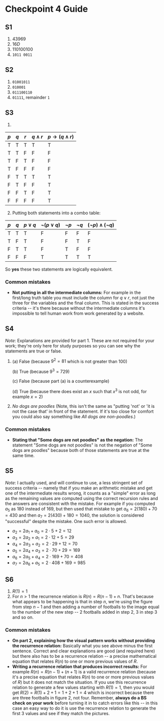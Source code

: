 # Checkpoint 4 Guide 

## S1

1. $43969$
2. $16D$
3. $110100100$
4. `1011 0011`

## S2

1. `01001011`
2. `010001`
3. `011100110`
4. `01111`, remainder `1`

## S3

1.
| $p$ | $q$ | $r$ | $q \wedge r$ | $p \rightarrow (q \wedge r)$ |
| ---- | ---- | ---- | ---- | ---- |
| T | T | T | T | T |
| T | T | F | F | F |
| T | F | T | F | F |
| T | F | F | F | F |
| F | T | T | T | T |
| F | T | F | F | T |
| F | F | T | F | T |
| F | F | F | F | T |


2. Putting both statements into a combo table: 

| $p$ | $q$ | $p \vee q$ | $\neg(p \vee q)$ | $\neg p$ | $\neg q$ | $(\neg p) \wedge (\neg q)$ |
| ---- | ---- | ---- | ---- | ---- | ---- | ---- |
| T | T | T | F | F | F | F |
| T | F | T | F | F | T | F |
| F | T | T | F | T | F | F |
| F | F | F | T | T | T | T |

So **yes** these two statements are logically equivalent. 

### Common mistakes 

- **Not putting in all the intermediate columns:** For example in the first/long truth table you must include the column for $q \vee r$, not just the three for the variables and the final column. This is stated in the success criteria -- it's there because without the intermediate columns it's impossible to tell human work from work generated by a website. 



## S4 

*Note*: Explanations are provided for part 1. These are not required for your work; they're only here for study purposes so you can see why the statements are true or false. 

1. (a) False (because $9^2 = 81$ which is not greater than 100)

   (b) True (because $9^3 = 729$)

   (c) False (because part (a) is a counterexample)

   (d) True (because there does exist an $x$ such that $x^3$ is not odd, for example $x=2$)

2. *No dogs are poodles*  (Note, this isn't the same as "putting 'not' or 'it is not the case that' in front of the statement. If it's too close for comfort you could also say something like *All dogs are non-poodles*.)

### Common mistakes

- **Stating that "Some dogs are not poodles" as the negation:** The statement "Some dogs are not poodles" is not the negation of "Some dogs are poodles" because both of those statements are true at the same time. 

## S5

*Note*: I actually used, and will continue to use, a less stringent set of success criteria -- namely that if you make an arithmetic mistake and get one of the intermediate results wrong, it counts as a "simple" error as long as the remaining values are computed using the correct recursion rules and the answers are consistent with the mistake. For example if you computed $a_5$ as 180 instead of 169, but then used that mistake to get $a_6 = 2(180) + 70 = 430$ and then $a_7 = 2(430) + 180 = 1040$, the solution is considered "successful" despite the mistake. One such error is allowed. 

- $a_2 = 2a_1 + a_0 = 2 \cdot 5 + 2 = 12$
- $a_3 = 2a_2 + a_1 = 2 \cdot 12 + 5 = 29$ 
- $a_4 = 2a_3 + a_2 = 2 \cdot 29 + 12 = 70$
- $a_5 = 2a_4 + a_3 = 2 \cdot 70 + 29 = 169$  
- $a_6 = 2a_5 + a_4 = 2 \cdot 169 + 70 = 408$
- $a_7 = 2a_6 + a_5 = 2 \cdot 408 + 169 = 985$  


## S6

1. $R(1) = 1$
2. For $n > 1$ the recurrence relation is $R(n) = R(n-1) + n$. That's because what appears to be happening is that in step $n$, we're using the figure from step $n-1$ and then adding a number of footballs to the image equal to the number of the new step -- 2 footballs added in step 2, 3 in step 3 and so on. 

### Common mistakes 

- **On part 2, explaining how the visual pattern works without providing the recurrence relation:** Basically what you see above minus the first sentence. Correct and clear explanations are good (and required here) but there also has to be a recurrence relation -- a precise mathematical equation that relates $R(n)$ to one or more previous values of $R$. 
- **Writing a recurrence relation that produces incorrect results:** For example $R(n) = R(n-1) + (n + 1)$ is a valid recurrence relation (because it's a precise equation that relates $R(n)$ to one or more previous values of $R$) but it does not match the situation. If you use this recurrence relation to generate a few values starting with $R(1) = 1$, then you would get $R(2) = R(1) + 2 + 1 = 1 + 2 + 1 = 4$ which is incorrect because there are three footballs in figure 2, not four. Remember, **always do a BS check on your work** before turning it in to catch errors like this -- in this case an easy way to do it is use the recurrence relation to generate the first 3 values and see if they match the pictures. 
